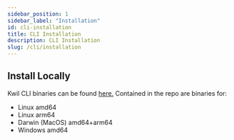 ```yaml
---
sidebar_position: 1
sidebar_label: "Installation"
id: cli-installation
title: CLI Installation
description: CLI Installation
slug: /cli/installation
---
```


## Install Locally 
Kwil CLI binaries can be found [here.](https://github.com/kwilteam/kwil-cli/releases/tag/v0.0.6) Contained in the repo are binaries for:
* Linux amd64
* Linux arm64
* Darwin (MacOS) amd64+arm64
* Windows amd64